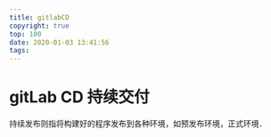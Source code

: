 ```yaml
---
title: gitlabCD
copyright: true
top: 100
date: 2020-01-03 13:41:56
tags:
---
```


# gitLab CD 持续交付  

持续发布则指将构建好的程序发布到各种环境，如预发布环境，正式环境．